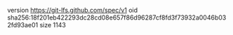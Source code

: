 version https://git-lfs.github.com/spec/v1
oid sha256:18f201eb422293dc28cd08e657f86d96287cf8fd3f73932a0046b032fd93ae01
size 1143

